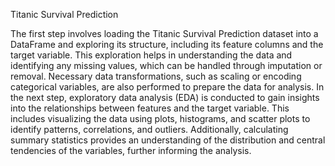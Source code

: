 Titanic Survival Prediction

The first step involves loading the Titanic Survival Prediction dataset into a DataFrame and exploring its structure, including its feature columns and the target variable. This exploration helps in understanding the data and identifying any missing values, which can be handled through imputation or removal. Necessary data transformations, such as scaling or encoding categorical variables, are also performed to prepare the data for analysis. In the next step, exploratory data analysis (EDA) is conducted to gain insights into the relationships between features and the target variable. This includes visualizing the data using plots, histograms, and scatter plots to identify patterns, correlations, and outliers. Additionally, calculating summary statistics provides an understanding of the distribution and central tendencies of the variables, further informing the analysis.
